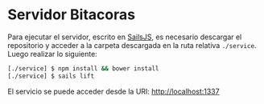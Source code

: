# Servidor Bitacoras

Para ejecutar el servidor, escrito en [SailsJS](http://sailsjs.org/), es necesario descargar el repositorio y acceder a la carpeta descargada en la ruta relativa `./service`. Luego realizar lo siguiente:

```bash
[./service] $ npm install && bower install
[./service] $ sails lift
```

El servicio se puede acceder desde la URI: [http://localhost:1337](http://localhost:1337)
